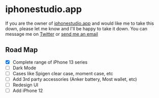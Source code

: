 # iphonestudio.app

If you are the owner of [iphonestudio.app](https://iphonestudio.app) and would like me to take this down, please let me know and I'll be happy to take it down. You can message me on [Twitter](https://twitter.com/CobreDev) or [send me an email](mailto:cobre@cobre.dev)

## Road Map
- [x] Complete range of iPhone 13 series
- [ ] Dark Mode
- [ ] Cases like Spigen clear case, moment case, etc
- [ ] Add 3rd party accessories (Anker battery, Most wallet, etc)
- [ ] Redesign UI
- [ ] Add iPhone 12
